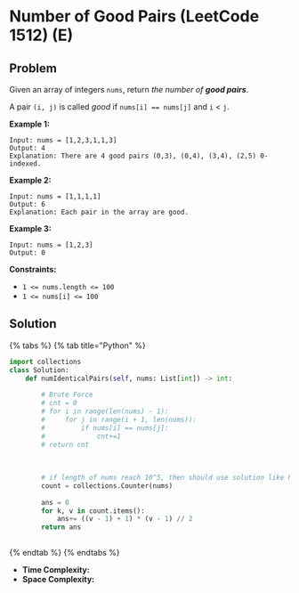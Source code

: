 # Number of Good Pairs (LeetCode 1512) (E)

## Problem

Given an array of integers `nums`, return _the number of **good pairs**_.

A pair `(i, j)` is called _good_ if `nums[i] == nums[j]` and `i` < `j`.

**Example 1:**

```
Input: nums = [1,2,3,1,1,3]
Output: 4
Explanation: There are 4 good pairs (0,3), (0,4), (3,4), (2,5) 0-indexed.
```

**Example 2:**

```
Input: nums = [1,1,1,1]
Output: 6
Explanation: Each pair in the array are good.
```

**Example 3:**

```
Input: nums = [1,2,3]
Output: 0
```

**Constraints:**

* `1 <= nums.length <= 100`
* `1 <= nums[i] <= 100`

## Solution

{% tabs %}
{% tab title="Python" %}
```python
import collections
class Solution:
    def numIdenticalPairs(self, nums: List[int]) -> int:
        
        # Brute Force
        # cnt = 0
        # for i in range(len(nums) - 1):
        #     for j in range(i + 1, len(nums)):
        #         if nums[i] == nums[j]:
        #             cnt+=1
        # return cnt
        
        
        
        # if length of nums reach 10^5, then should use solution like here
        count = collections.Counter(nums)
        
        ans = 0
        for k, v in count.items():
            ans+= ((v - 1) + 1) * (v - 1) // 2
        return ans
        
```
{% endtab %}
{% endtabs %}

* **Time Complexity:**&#x20;
* **Space Complexity:**
